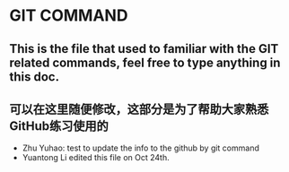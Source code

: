 # GIT COMMAND
## This is the file that used to familiar with the GIT related commands, feel free to type anything in this doc.
## 可以在这里随便修改，这部分是为了帮助大家熟悉GitHub练习使用的
+ Zhu Yuhao: test to update the info to the github by git command
+ Yuantong Li edited this file on Oct 24th.
